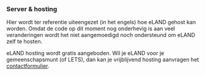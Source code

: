 ### Server & hosting

Hier wordt ter referentie uiteengezet (in het engels) hoe eLAND gehost kan worden. Omdat de code op dit moment nog onderhevig is aan veel veranderingen wordt het niet aangemoedigd noch ondersteund om eLAND zelf te hosten.

eLAND hosting wordt gratis aangeboden. Wil je eLAND voor je gemeenschapsmunt (of LETS),
dan kan je vrijblijvend hosting aanvragen  het [contactformulier](http://hosting.letsa.net).

